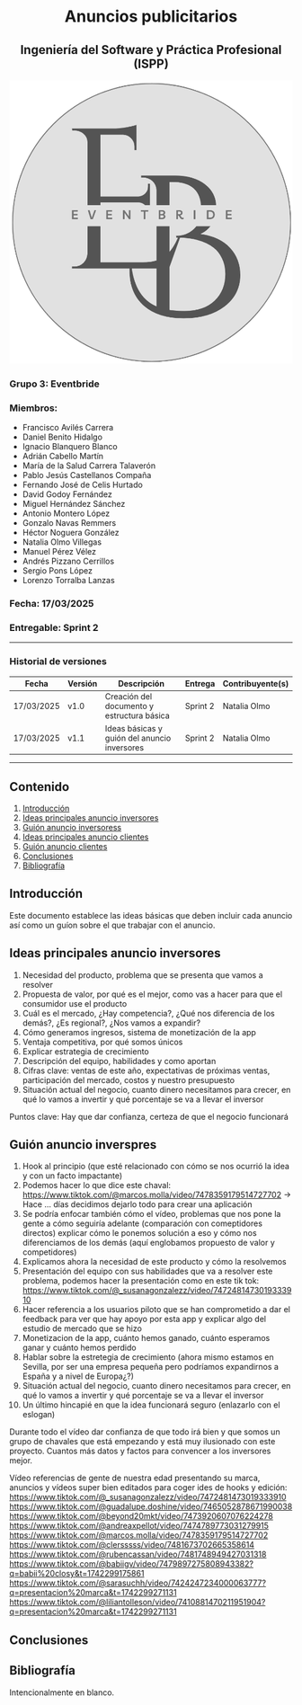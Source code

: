 # <center>Anuncios publicitarios</center>
## <center>Ingeniería del Software y Práctica Profesional (ISPP)</center>
<center><img src="..\img\Eventbride.png"></center>

### Grupo 3: Eventbride

### Miembros:
- Francisco Avilés Carrera
- Daniel Benito Hidalgo
- Ignacio Blanquero Blanco
- Adrián Cabello Martín
- María de la Salud Carrera Talaverón
- Pablo Jesús Castellanos Compaña
- Fernando José de Celis Hurtado
- David Godoy Fernández
- Miguel Hernández Sánchez
- Antonio Montero López
- Gonzalo Navas Remmers
- Héctor Noguera González
- Natalia Olmo Villegas
- Manuel Pérez Vélez
- Andrés Pizzano Cerrillos
- Sergio Pons López
- Lorenzo Torralba Lanzas

### Fecha: 17/03/2025

### Entregable: Sprint 2

---

### Historial de versiones

| Fecha      | Versión | Descripción                                      | Entrega  | Contribuyente(s)                    |
|------------|---------|--------------------------------------------------|----------|-------------------------------------|
| 17/03/2025 | v1.0    | Creación del documento y estructura básica       | Sprint 2 | Natalia Olmo                        |
| 17/03/2025 | v1.1    | Ideas básicas y guión del anuncio inversores | Sprint 2 | Natalia Olmo                        |

---

## Contenido
1. [Introducción](#intro)
2. [Ideas principales anuncio inversores](#id1)
3. [Guión anuncio inversoress](#id2)
4. [Ideas principales anuncio clientes](#id3)
5. [Guión anuncio clientes](#id4)
5. [Conclusiones](#concl)
6. [Bibliografía](#bib)


<div id='intro'></div>

## Introducción

Este documento establece las ideas básicas que deben incluir cada anuncio así como un guíon sobre el que trabajar con el anuncio.

<div id='id1'></div>

## Ideas principales anuncio inversores

1. Necesidad del producto, problema que se presenta que vamos a resolver
2. Propuesta de valor, por qué es el mejor, como vas a hacer para que el consumidor use el producto
3. Cuál es el mercado, ¿Hay competencia?, ¿Qué nos diferencia de los demás?, ¿Es regional?, ¿Nos vamos a expandir?
4. Cómo generamos ingresos, sistema de monetización de la app
5. Ventaja competitiva, por qué somos únicos
6. Explicar estrategia de crecimiento
7. Descripción del equipo, habilidades y como aportan
8. Cifras clave: ventas de este año, expectativas de próximas ventas, participación del mercado, costos y nuestro presupuesto
9. Situación actual del negocio, cuanto dinero necesitamos para crecer, en qué lo vamos a invertir y qué porcentaje se va a llevar el inversor

Puntos clave: Hay que dar confianza, certeza de que el negocio funcionará

<div id='id2'></div>

## Guión anuncio inverspres

1. Hook al principio (que esté relacionado con cómo se nos ocurrió la idea y con un facto impactante)
2. Podemos hacer lo que dice este chaval: https://www.tiktok.com/@marcos.molla/video/7478359179514727702 -> Hace ... días decidimos dejarlo todo para crear una aplicación
3. Se podría enfocar también cómo el vídeo, problemas que nos pone la gente a cómo seguiría adelante (comparación con comeptidores directos)  explicar cómo le ponemos solución a eso y cómo nos diferenciamos de los demás (aquí englobamos propuesto de valor y competidores)
4. Explicamos ahora la necesidad de este producto y cómo la resolvemos
5. Presentación del equipo con sus habilidades que va a resolver este problema, podemos hacer la presentación como en este tik tok: https://www.tiktok.com/@_susanagonzalezz/video/7472481473019333910
6. Hacer referencia a los usuarios piloto que se han comprometido a dar el feedback para ver que hay apoyo por esta app y explicar algo del estudio de mercado que se hizo
7. Monetizacion de la app, cuánto hemos ganado, cuánto esperamos ganar y cuánto hemos perdido
8. Hablar sobre la estretegia de crecimiento (ahora mismo estamos en Sevilla, por ser una empresa pequeña pero podríamos expandirnos a España y a nivel de Europa¿?)
9. Situación actual del negocio, cuanto dinero necesitamos para crecer, en qué lo vamos a invertir y qué porcentaje se va a llevar el inversor
10. Un último hincapié en que la idea funcionará seguro (enlazarlo con el eslogan)

Durante todo el vídeo dar confianza de que todo irá bien y que somos un grupo de chavales que está empezando y está muy ilusionado con este proyecto. Cuantos más datos y factos para convencer a los inversores mejor.

Vídeo referencias de gente de nuestra edad presentando su marca, anuncios y vídeos super bien editados para coger ides de hooks y edición:
https://www.tiktok.com/@_susanagonzalezz/video/7472481473019333910
https://www.tiktok.com/@guadalupe.doshine/video/7465052878671990038
https://www.tiktok.com/@beyond20mkt/video/7473920607076224278
https://www.tiktok.com/@andreaxpellot/video/7474789773031279915
https://www.tiktok.com/@marcos.molla/video/7478359179514727702
https://www.tiktok.com/@clersssss/video/7481673702665358614
https://www.tiktok.com/@rubencassan/video/7481748949427031318
https://www.tiktok.com/@babiigv/video/7479897275808943382?q=babii%20closy&t=1742299175861
https://www.tiktok.com/@sarasuchh/video/7424247234000063777?q=presentacion%20marca&t=1742299271131
https://www.tiktok.com/@liliantolleson/video/7410881470211951904?q=presentacion%20marca&t=1742299271131

<div id='concl'></div>

## Conclusiones


<div id='bib'></div>

## Bibliografía

Intencionalmente en blanco.
